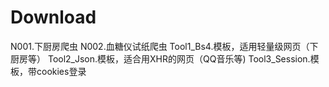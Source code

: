 # Download
N001.下厨房爬虫
N002.血糖仪试纸爬虫
Tool1_Bs4.模板，适用轻量级网页（下厨房等）
Tool2_Json.模板，适合用XHR的网页（QQ音乐等)
Tool3_Session.模板，带cookies登录
